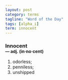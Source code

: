 ```yaml
---
layout: post
category: terms
tagline: "Word of the Day"
tags: [alpha_i]
term: innocent
---
```


<h3>Innocent<br/> <small>&mdash; adj. (in<span>&middot;</span>no<span>&middot;</span>cent)</small></h3>
<p><ol><li>odorless;</li>
<li>penniless;</li>
<li>unshipped</li>
</ol></p>
